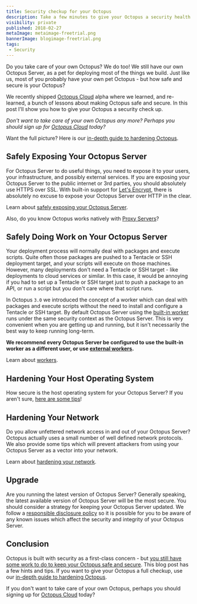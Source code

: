 ```yaml
---
title: Security checkup for your Octopus
description: Take a few minutes to give your Octopus a security health check. We've recently shipped Octopus Cloud alpha which means we took time to look at how to keep a healthy and secure Octopus. You can too!
visibility: private
published: 2018-02-27
metaImage: metaimage-freetrial.png
bannerImage: blogimage-freetrial.png
tags:
 - Security
---
```


Do you take care of your own Octopus? We do too! We still have our own Octopus Server, as a pet for deploying most of the things we build. Just like us, most of you probably have your own pet Octopus - but how safe and secure is your Octopus?

We recently shipped [Octopus Cloud](https://octopus.com/cloud) alpha where we learned, and re-learned, a bunch of lessons about making Octopus safe and secure. In this post I'll show you how to give your Octopus a security check up.

_Don't want to take care of your own Octopus any more? Perhaps you should sign up for [Octopus Cloud](https://octopus.com/cloud) today?_

Want the full picture? Here is our [in-depth guide to hardening Octopus](https://octopus.com/docs/administration/security/hardening-octopus).

## Safely Exposing Your Octopus Server

For Octopus Server to do useful things, you need to expose it to your users, your infrastructure, and possibly external services. If you are exposing your Octopus Server to the public internet or 3rd parties, you should absolutely use HTTPS over SSL. With built-in support for [Let's Encrypt](https://octopus.com/docs/administration/security/exposing-octopus/lets-encrypt-integration), there is absolutely no excuse to expose your Octopus Server over HTTP in the clear.

Learn about [safely exposing your Octopus Server](https://octopus.com/docs/administration/security/exposing-octopus).

Also, do you know Octopus works natively with [Proxy Servers](https://octopus.com/docs/infrastructure/windows-targets/proxy-support)?

## Safely Doing Work on Your Octopus Server

Your deployment process will normally deal with packages and execute scripts. Quite often those packages are pushed to a Tentacle or SSH deployment target, and your scripts will execute on those machines. However, many deployments don't need a Tentacle or SSH target - like deployments to cloud services or similar. In this case, it would be annoying if you had to set up a Tentacle or SSH target just to push a package to an API, or run a script but you don't care where that script runs.

In Octopus `3.0` we introduced the concept of a worker which can deal with packages and execute scripts without the need to install and configure a Tentacle or SSH target. By default Octopus Server using the [built-in worker](https://octopus.com/docs/administration/workers/built-in-worker) runs under the same security context as the Octopus Server. This is very convenient when you are getting up and running, but it isn't necessarily the best way to keep running long-term.

**We recommend every Octopus Server be configured to use the built-in worker as a different user, or use [external workers](https://octopus.com/docs/administration/workers/external-workers).**

Learn about [workers](https://octopus.com/docs/administration/workers).

## Hardening Your Host Operating System

How secure is the host operating system for your Octopus Server? If you aren't sure, [here are some tips](https://octopus.com/docs/administration/security/hardening-octopus#harden-your-host-operating-system)!

## Hardening Your Network

Do you allow unfettered network access in and out of your Octopus Server? Octopus actually uses a small number of well defined network protocols. We also provide some tips which will prevent attackers from using your Octopus Server as a vector into your network.

Learn about [hardening your network](https://octopus.com/docs/administration/security/hardening-octopus#harden-your-network).

## Upgrade

Are you running the latest version of Octopus Server? Generally speaking, the latest available version of Octopus Server will be the most secure. You should consider a strategy for keeping your Octopus Server updated. We follow a [responsible disclosure policy](https://octopus.com/docs/administration/security#disclosure-policy) so it is possible for you to be aware of any known issues which affect the security and integrity of your Octopus Server.

## Conclusion

Octopus is built with security as a first-class concern - but [you still have some work to do to keep your Octopus safe and secure](https://octopus.com/docs/administration/security/hardening-octopus). This blog post has a few hints and tips. If you want to give your Octopus a full checkup, use our [in-depth guide to hardening Octopus](https://octopus.com/docs/administration/security/hardening-octopus).

If you don't want to take care of your own Octopus, perhaps you should signing up for [Octopus Cloud](https://octopus.com/cloud) today?
